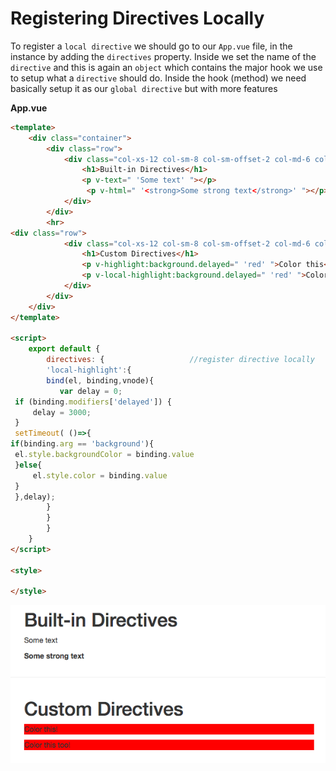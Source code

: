 # Registering Directives Locally

To register a `local directive` we should go to our `App.vue` file, in the instance by adding the `directives` property. Inside we set the name of the `directive` and this is again an `object` which contains the major hook we use to setup what a `directive` should do. Inside the hook (method) we need basically setup it as our `global directive` but with more features 

**App.vue**

```html
<template>
    <div class="container">
        <div class="row">
            <div class="col-xs-12 col-sm-8 col-sm-offset-2 col-md-6 col-md-offset-3">
                <h1>Built-in Directives</h1>
                <p v-text=" 'Some text' "></p>  
                 <p v-html=" '<strong>Some strong text</strong>' "></p>  
            </div>
        </div>
        <hr>
<div class="row">
            <div class="col-xs-12 col-sm-8 col-sm-offset-2 col-md-6 col-md-offset-3">
                <h1>Custom Directives</h1>
                <p v-highlight:background.delayed=" 'red' ">Color this</p>  
                <p v-local-highlight:background.delayed=" 'red' ">Color this too</p>  
            </div>
        </div>
    </div>
</template>

<script>
    export default {
        directives: {                   //register directive locally
        'local-highlight':{
        bind(el, binding,vnode){
           var delay = 0;  
 if (binding.modifiers['delayed']) {
     delay = 3000;
 }     
 setTimeout( ()=>{
if(binding.arg == 'background'){
 el.style.backgroundColor = binding.value
 }else{
     el.style.color = binding.value
 }
 },delay);
        }
        }
        }
    }
</script>

<style>

</style>
```

![local-directive-registering](../local-directive-registering.png)

